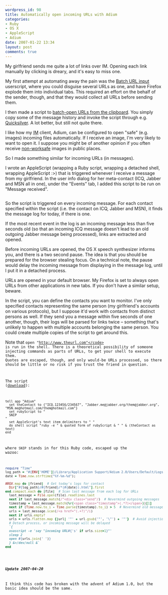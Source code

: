 ```yaml
---
wordpress_id: 98
title: Automatically open incoming URLs with Adium
categories:
- Ruby
- OS X
- AppleScript
- Adium
date: 2007-01-22 13:34
layout: post
comments: true
---
```

My girlfriend sends me quite a lot of links over IM. Opening each link manually by clicking is dreary, and it's easy to miss one.

My first attempt at automating away the pain was the <a href="http://userscripts.org/scripts/show/3279">Batch URL input</a> userscript, where you could disguise several URLs as one, and have Firefox explode them into individual tabs. This required an effort on the behalf of the sender, though, and that they would collect all URLs before sending them.

I then made a script to <a href="http://henrik.nyh.se/2006/07/batch-open-urls-from-clipboard/">batch-open URLs from the clipboard</a>. You simply copy some of the message history and invoke the script through e.g. <a href="http://quicksilver.blacktree.com/">Quicksilver</a>. A lot better, but still not quite there.

I like how my <abbr title="Instant Messaging">IM</abbr> client, Adium, can be configured to open "safe" (e.g. images) incoming files automatically. If I receive an image, I'm very likely to want to open it. I suppose you might be of another opinion if you often receive <a href="http://en.wikipedia.org/wiki/Not_safe_for_work">non-worksafe</a> images in public places.

So I made something similar for incoming URLs (in messages).

<!--more-->

I wrote an AppleScript (wrapping a Ruby script, wrapping a detached shell, wrapping AppleScript :&gt;) that is triggered whenever I receive a message from my girlfriend. In the user info dialog for her meta-contact (ICQ, Jabber and MSN all in one), under the "Events" tab, I added this script to be run on "Message received".

<p class="center"><img src="http://henrik.nyh.se/uploads/adium-incoming_urls_info.png" alt="" /></p>

So the script is triggered on every incoming message. For each contact specified within the script (i.e. the contact on ICQ, Jabber and MSN), it finds the message log for today, if there is one.

If the most recent event in the log is an incoming message less than five seconds old (so that an incoming ICQ message doesn't lead to an old outgoing Jabber message being processed), links are extracted and opened.

Before incoming URLs are opened, the OS X speech synthesizer informs you, and there is a two second pause. The idea is that you should be prepared for the browser stealing focus. On a technical note, the pause would delay the incoming message from displaying in the message log, until I put it in a detached process.

URLs are opened in your default browser. My Firefox is set to always open URLs from other applications in new tabs. If you don't have a similar setup, beware.

In the script, you can define the contacts you want to monitor. I've only specified contacts representing the same person (my girlfriend's accounts on various protocols), but I suppose it'd work with contacts from distinct persons as well. If they send you a message within five seconds of one another, though, their logs will be parsed for links twice &ndash; something that's unlikely to happen with multiple accounts belonging the same person. You could create multiple copies of the script to get around this.

Note that <code>open "http://www.theurl.com"</code> is run in the shell. There is a theoretical possibility of someone injecting commands as parts of URLs, to get your shell to execute them. Quotes are escaped, though, and only would-be URLs processed, so there should be little or no risk if you trust the friend in question.

The script (<a href="http://henrik.nyh.se/uploads/Adium%20-%20open%20incoming%20URLs.scpt">download</a>):

``` applescript
tell app "Adium"
  set theContact to {"ICQ.123456/234567", "Jabber.me@jabber.org/them@jabber.org", "MSN.me@hotmail.com/them@hotmail.com"}
  set rubyScript to "
  SNIP
"
  set AppleScript's text item delimiters to " "
  do shell script "ruby -e " & quoted form of rubyScript & " " & (theContact as text)
end
```

where <code>SNIP</code> stands in for this Ruby code, escaped up the wazoo:

``` ruby
require "Time"
log_path = "#{ENV['HOME']}/Library/Application Support/Adium 2.0/Users/Default/Logs";
date = Time.now.strftime("%Y-%m-%d");

ARGV.map do |friend|  # Get today's logs for contact
  Dir["#{log_path}/#{friend}/*(#{date}).html"].first
end.compact.each do |file|  # Scan last message from each log for URLs
  last_message = File.open(file).readlines.last
  next if last_message.match(/^<div class="send"/)  # Nevermind outgoing messages
  timestamp = last_message.match(%r{<span class="timestamp">(.*?)</span>})[1]
  next if (Time.now.to_i - Time.parse(timestamp).to_i) > 5  # Nevermind old messages
  urls = last_message.scan(/<a href="(.+?)"/i)
  next if urls.empty?
  urls = urls.flatten.map {|url| '"' + url.gsub('"', '\"') + '"'}  # Avoid injections
  # Detach process, or incoming message will be delayed
  `{
  osascript -e 'say "incoming URL#{'s' if urls.size>1}"'
  sleep 2
  open #{urls.join(' ')}
  } &>/dev/null &`
end
```

<div class="updated">
<h5>Update 2007-04-20</h5>
I think this code has broken with the advent of Adium 1.0, but the basic idea should be the same.
</div>
